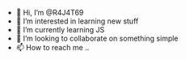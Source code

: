 - 👋 Hi, I’m @R4J4T69
- 👀 I’m interested in learning new stuff
- 🌱 I’m currently learning JS
- 💞️ I’m looking to collaborate on something simple
- 📫 How to reach me ..

<!---
R4J4T69/R4J4T69 is a ✨ special ✨ repository because its `README.md` (this file) appears on your GitHub profile.
You can click the Preview link to take a look at your changes.
--->
